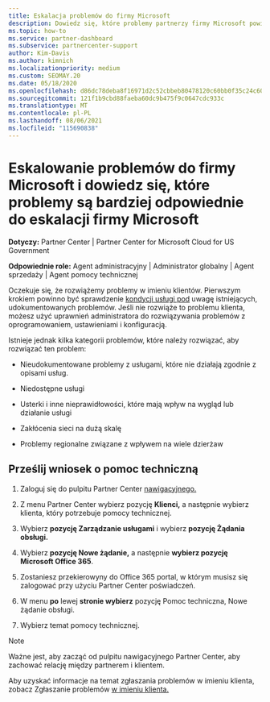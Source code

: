 ```yaml
---
title: Eskalacja problemów do firmy Microsoft
description: Dowiedz się, które problemy partnerzy firmy Microsoft powinni rozwiązać samodzielnie dla swoich klientów i jakie problemy mogą być konieczne do eskalowania do firmy Microsoft.
ms.topic: how-to
ms.service: partner-dashboard
ms.subservice: partnercenter-support
author: Kim-Davis
ms.author: kimnich
ms.localizationpriority: medium
ms.custom: SEOMAY.20
ms.date: 05/18/2020
ms.openlocfilehash: d86dc78deba8f16971d2c52cbbeb80478120c60bb0f35c24c60595cc9082e47b
ms.sourcegitcommit: 121f1b9cbd88faeba60dc9b475f9c0647cdc933c
ms.translationtype: MT
ms.contentlocale: pl-PL
ms.lasthandoff: 08/06/2021
ms.locfileid: "115690838"
---
```

# <a name="escalate-problems-to-microsoft-and-learn-which-issues-are-more-suited-to-microsoft-escalation"></a>Eskalowanie problemów do firmy Microsoft i dowiedz się, które problemy są bardziej odpowiednie do eskalacji firmy Microsoft  

**Dotyczy:** Partner Center | Partner Center for Microsoft Cloud for US Government

**Odpowiednie role:** Agent administracyjny | Administrator globalny | Agent sprzedaży | Agent pomocy technicznej

Oczekuje się, że rozwiążemy problemy w imieniu klientów. Pierwszym krokiem powinno być sprawdzenie [kondycji usługi pod](check-service-health.md) uwagę istniejących, udokumentowanych problemów. Jeśli nie rozwiąże to problemu klienta, możesz użyć uprawnień administratora do rozwiązywania problemów z oprogramowaniem, ustawieniami i konfiguracją.

Istnieje jednak kilka kategorii problemów, które należy rozwiązać, aby rozwiązać ten problem:

- Nieudokumentowane problemy z usługami, które nie działają zgodnie z opisami usług.

- Niedostępne usługi

- Usterki i inne nieprawidłowości, które mają wpływ na wygląd lub działanie usługi

- Zakłócenia sieci na dużą skalę

- Problemy regionalne związane z wpływem na wiele dzierżaw

## <a name="submit-a-support-request"></a>Prześlij wniosek o pomoc techniczną

1. Zaloguj się do pulpitu Partner Center [nawigacyjnego.](https://partner.microsoft.com/dashboard)

2. Z menu Partner Center wybierz pozycję **Klienci,** a następnie wybierz klienta, który potrzebuje pomocy technicznej.

3. Wybierz **pozycję Zarządzanie usługami** i wybierz **pozycję Żądania obsługi.**

4. Wybierz **pozycję Nowe żądanie,** a następnie **wybierz pozycję Microsoft Office 365**.

5. Zostaniesz przekierowyny do Office 365 portal, w którym musisz się zalogować przy użyciu Partner Center poświadczeń.

6. W menu **po** lewej **stronie wybierz** pozycję Pomoc techniczna, Nowe żądanie obsługi.

7. Wybierz temat pomocy technicznej.

>[!NOTE]
>Ważne jest, aby zacząć od pulpitu nawigacyjnego Partner Center, aby zachować relację między partnerem i klientem. 

Aby uzyskać informacje na temat zgłaszania problemów w imieniu klienta, zobacz Zgłaszanie problemów [w imieniu klienta.](report-problems-on-behalf-of-a-customer.md)

